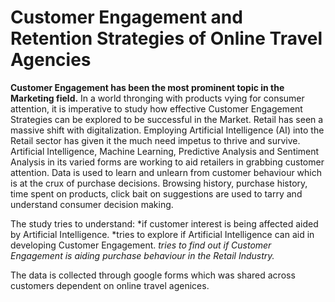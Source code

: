 # Customer Engagement and Retention Strategies of Online Travel Agencies

**Customer Engagement has been the most prominent topic in the Marketing field.**
In a world thronging with products vying for consumer attention, it is imperative to study how effective Customer Engagement Strategies can be explored to be successful in the Market. Retail has seen a massive shift with digitalization. Employing Artificial Intelligence (AI) into the Retail sector has given it the much need impetus to thrive and survive. Artificial Intelligence, Machine Learning, Predictive Analysis and Sentiment Analysis in its varied forms are working to aid retailers in grabbing customer attention. Data is used to learn and unlearn from customer behaviour which is at the crux of purchase decisions. Browsing history, purchase history, time spent on products, click bait on suggestions are used to tarry and understand consumer decision making.

The study tries to understand:
*if customer interest is being affected aided by Artificial Intelligence.
*tries to explore if Artificial Intelligence can aid in developing Customer Engagement.
*tries to find out if Customer Engagement is aiding purchase behaviour in the Retail Industry.*

The data is collected through google forms which was shared across customers dependent on online travel agenices.

